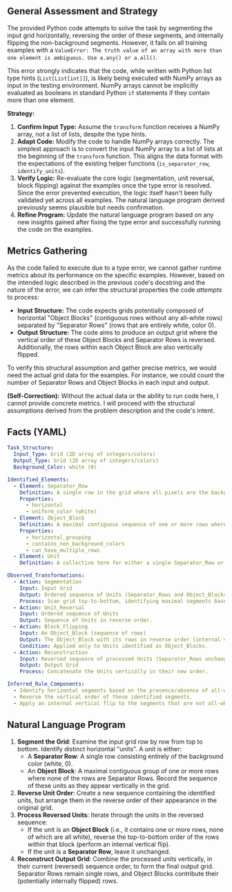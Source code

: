 ## General Assessment and Strategy

The provided Python code attempts to solve the task by segmenting the input grid horizontally, reversing the order of these segments, and internally flipping the non-background segments. However, it fails on all training examples with a `ValueError: The truth value of an array with more than one element is ambiguous. Use a.any() or a.all()`.

This error strongly indicates that the code, while written with Python list type hints (`List[List[int]]`), is likely being executed with NumPy arrays as input in the testing environment. NumPy arrays cannot be implicitly evaluated as booleans in standard Python `if` statements if they contain more than one element.

**Strategy:**

1.  **Confirm Input Type:** Assume the `transform` function receives a NumPy array, not a list of lists, despite the type hints.
2.  **Adapt Code:** Modify the code to handle NumPy arrays correctly. The simplest approach is to convert the input NumPy array to a list of lists at the beginning of the `transform` function. This aligns the data format with the expectations of the existing helper functions (`is_separator_row`, `identify_units`).
3.  **Verify Logic:** Re-evaluate the core logic (segmentation, unit reversal, block flipping) against the examples once the type error is resolved. Since the error prevented execution, the logic itself hasn't been fully validated yet across all examples. The natural language program derived previously seems plausible but needs confirmation.
4.  **Refine Program:** Update the natural language program based on any new insights gained after fixing the type error and successfully running the code on the examples.

## Metrics Gathering

As the code failed to execute due to a type error, we cannot gather runtime metrics about its performance on the specific examples. However, based on the intended logic described in the previous code's docstring and the nature of the error, we can infer the structural properties the code *attempts* to process:

*   **Input Structure:** The code expects grids potentially composed of horizontal "Object Blocks" (contiguous rows without any all-white rows) separated by "Separator Rows" (rows that are entirely white, color 0).
*   **Output Structure:** The code aims to produce an output grid where the vertical order of these Object Blocks and Separator Rows is reversed. Additionally, the rows within each Object Block are also vertically flipped.

To verify this structural assumption and gather precise metrics, we would need the actual grid data for the examples. For instance, we could count the number of Separator Rows and Object Blocks in each input and output.

**(Self-Correction):** Without the actual data or the ability to run code here, I cannot provide concrete metrics. I will proceed with the structural assumptions derived from the problem description and the code's intent.

## Facts (YAML)


```yaml
Task_Structure:
  Input_Type: Grid (2D array of integers/colors)
  Output_Type: Grid (2D array of integers/colors)
  Background_Color: white (0)

Identified_Elements:
  - Element: Separator_Row
    Definition: A single row in the grid where all pixels are the background color (white, 0).
    Properties:
      - horizontal
      - uniform_color (white)
  - Element: Object_Block
    Definition: A maximal contiguous sequence of one or more rows where no row is a Separator_Row.
    Properties:
      - horizontal_grouping
      - contains_non_background_colors
      - can_have_multiple_rows
  - Element: Unit
    Definition: A collective term for either a single Separator_Row or a single Object_Block.

Observed_Transformations:
  - Action: Segmentation
    Input: Input Grid
    Output: Ordered sequence of Units (Separator_Rows and Object_Blocks)
    Process: Scan grid top-to-bottom, identifying maximal segments based on the definitions of Separator_Row and Object_Block.
  - Action: Unit_Reversal
    Input: Ordered sequence of Units
    Output: Sequence of Units in reverse order.
  - Action: Block_Flipping
    Input: An Object_Block (sequence of rows)
    Output: The Object_Block with its rows in reverse order (internal vertical flip).
    Condition: Applied only to Units identified as Object_Blocks.
  - Action: Reconstruction
    Input: Reversed sequence of processed Units (Separator_Rows unchanged, Object_Blocks internally flipped)
    Output: Output Grid
    Process: Concatenate the Units vertically in their new order.

Inferred_Rule_Components:
  - Identify horizontal segments based on the presence/absence of all-white rows.
  - Reverse the vertical order of these identified segments.
  - Apply an internal vertical flip to the segments that are not all-white rows.
```


## Natural Language Program

1.  **Segment the Grid**: Examine the input grid row by row from top to bottom. Identify distinct horizontal "units". A unit is either:
    *   A **Separator Row**: A single row consisting entirely of the background color (white, 0).
    *   An **Object Block**: A maximal contiguous group of one or more rows where none of the rows are Separator Rows.
    Record the sequence of these units as they appear vertically in the grid.
2.  **Reverse Unit Order**: Create a new sequence containing the identified units, but arrange them in the reverse order of their appearance in the original grid.
3.  **Process Reversed Units**: Iterate through the units in the reversed sequence:
    *   If the unit is an **Object Block** (i.e., it contains one or more rows, none of which are all white), reverse the top-to-bottom order of the rows *within* that block (perform an internal vertical flip).
    *   If the unit is a **Separator Row**, leave it unchanged.
4.  **Reconstruct Output Grid**: Combine the processed units vertically, in their current (reversed) sequence order, to form the final output grid. Separator Rows remain single rows, and Object Blocks contribute their (potentially internally flipped) rows.